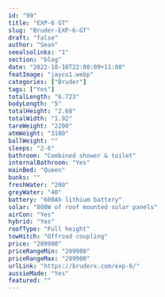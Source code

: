 ```yaml
---
id: "99"
title: "EXP-6 GT"
slug: "Bruder-EXP-6-GT"
draft: "false"
author: "Sean"
seealsolinks: "1"
section: "blog"
date: "2022-10-10T22:00:09+11:00"
featImage: "jayco1.webp"
categories: ["Bruder"]
tags: ["Yes"]
totalLength: "6.723"
bodyLength: "5"
totalHeight: "2.68"
totalWidth: "1.92"
tareWeight: "2200"
atmWeight: "3100"
ballWeight: ""
sleeps: "2-6"
bathroom: "Combined shower & toilet"
internalBathroom: "Yes"
mainBed: "Queen"
bunks: ""
freshWater: "200"
greyWater: "40"
battery: "600Ah lithium battery"
solar: "800W of roof mounted solar panels"
airCon: "Yes"
hybrid: "Yes"
roofType: "Full height"
towHitch: "Offroad coupling"
price: "209900"
priceRangeMin: "209900"
priceRangeMax: "209900"
urlLink: "https://bruderx.com/exp-6/"
aussieMade: "Yes"
featured: ""
---
```

